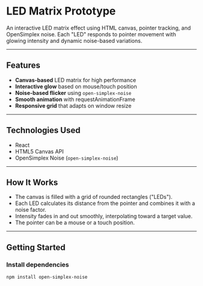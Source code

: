 # LED Matrix Prototype

An interactive LED matrix effect using HTML canvas, pointer tracking, and OpenSimplex noise. Each "LED" responds to pointer movement with glowing intensity and dynamic noise-based variations.

---

## Features

- **Canvas-based** LED matrix for high performance
- **Interactive glow** based on mouse/touch position
- **Noise-based flicker** using `open-simplex-noise`
- **Smooth animation** with requestAnimationFrame
- **Responsive grid** that adapts on window resize

---

## Technologies Used

- React
- HTML5 Canvas API
- OpenSimplex Noise (`open-simplex-noise`)

---

## How It Works

- The canvas is filled with a grid of rounded rectangles ("LEDs").
- Each LED calculates its distance from the pointer and combines it with a noise factor.
- Intensity fades in and out smoothly, interpolating toward a target value.
- The pointer can be a mouse or a touch position.

---

## Getting Started

### Install dependencies

```bash
npm install open-simplex-noise